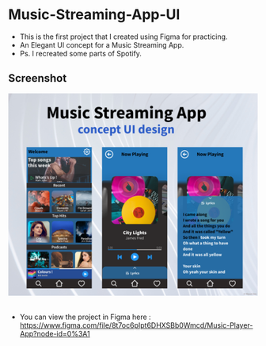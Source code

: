 # Music-Streaming-App-UI

- This is the first project that I created using Figma for practicing.</br>
- An Elegant UI concept for a Music Streaming App.</br>
- Ps. I recreated some parts of Spotify.

## Screenshot
<img src="assets/Music Player App.png" width="900"></br></br>
- You can view the project in Figma here :</br> https://www.figma.com/file/8t7oc6pIpt6DHXSBb0Wmcd/Music-Player-App?node-id=0%3A1
